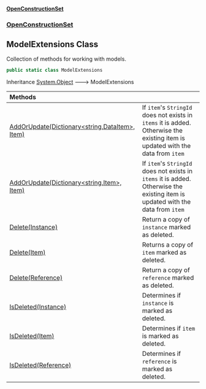 #### [OpenConstructionSet](index.md 'index')
### [OpenConstructionSet](index.md#OpenConstructionSet 'OpenConstructionSet')
## ModelExtensions Class
Collection of methods for working with models.  
```csharp
public static class ModelExtensions
```

Inheritance [System.Object](https://docs.microsoft.com/en-us/dotnet/api/System.Object 'System.Object') &#129106; ModelExtensions  

| Methods | |
| :--- | :--- |
| [AddOrUpdate(Dictionary&lt;string,DataItem&gt;, Item)](emWcy2ksLBiP0s8rBz74Fw.md 'OpenConstructionSet.ModelExtensions.AddOrUpdate(System.Collections.Generic.Dictionary&lt;string,OpenConstructionSet.Models.DataItem&gt;, OpenConstructionSet.Models.Item)') | If `item`'s `StringId` does not exists in `items` it is added. Otherwise the existing item is updated with the data from `item` |
| [AddOrUpdate(Dictionary&lt;string,Item&gt;, Item)](bVeYgmm_lkwny0nnrmxe5A.md 'OpenConstructionSet.ModelExtensions.AddOrUpdate(System.Collections.Generic.Dictionary&lt;string,OpenConstructionSet.Models.Item&gt;, OpenConstructionSet.Models.Item)') | If `item`'s `StringId` does not exists in `items` it is added. Otherwise the existing item is updated with the data from `item` |
| [Delete(Instance)](WHWVLLxyIGawOKXrZ0Qmvg.md 'OpenConstructionSet.ModelExtensions.Delete(OpenConstructionSet.Models.Instance)') | Return a copy of `instance` marked as deleted.<br/> |
| [Delete(Item)](yiOZJ2g4cSa19BDVx51iJg.md 'OpenConstructionSet.ModelExtensions.Delete(OpenConstructionSet.Models.Item)') | Returns a copy of `item` marked as deleted.<br/> |
| [Delete(Reference)](tdmcTpebeBmV1r3iQlE_7Q.md 'OpenConstructionSet.ModelExtensions.Delete(OpenConstructionSet.Models.Reference)') | Return a copy of `reference` marked as deleted.<br/> |
| [IsDeleted(Instance)](MHhc7NooaE1E51sq6Ypk3A.md 'OpenConstructionSet.ModelExtensions.IsDeleted(OpenConstructionSet.Models.Instance)') | Determines if `instance` is marked as deleted.<br/> |
| [IsDeleted(Item)](IbYovd_8LDRfEEYSBqB1eQ.md 'OpenConstructionSet.ModelExtensions.IsDeleted(OpenConstructionSet.Models.Item)') | Determines if `item` is marked as deleted.<br/> |
| [IsDeleted(Reference)](YzF9xYwAgr_1p2O05YKOjQ.md 'OpenConstructionSet.ModelExtensions.IsDeleted(OpenConstructionSet.Models.Reference)') | Determines if `reference` is marked as deleted.<br/> |
